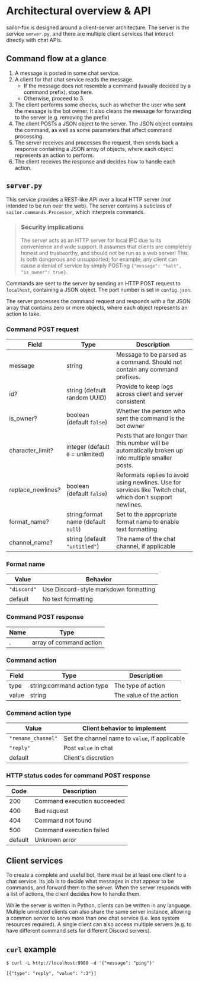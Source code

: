 # Architectural overview & API

sailor-fox is designed around a client-server architecture.
The server is the service `server.py`,
and there are multiple client services that interact directly with chat APIs.

## Command flow at a glance

1. A message is posted in some chat service.
2. A client for that chat service reads the message.
    * If the message does not resemble a command (usually decided by a command prefix), stop here.
    * Otherwise, proceed to 3.
3. The client performs some checks, such as whether the user who sent the message is the bot owner.
   It also cleans the message for forwarding to the server (e.g. removing the prefix)
4. The client POSTs a JSON object to the server.
   The JSON object contains the command,
   as well as some parameters that affect command processing.
5. The server receives and processes the request, then sends back a response containing
   a JSON array of objects, where each object represents an action to perform.
6. The client receives the response and decides how to handle each action.

## `server.py`

This service provides a REST-like API over a local HTTP server (_not_ intended to be run over the web).
The server contains a subclass of `sailor.commands.Processor`, which interprets commands.

> ### Security implications
> The server acts as an HTTP server for local IPC due to its convenience and wide support.
> It assumes that clients are completely honest and trustworthy,
> and should *not* be run as a web server!
> This is both dangerous and unsupported;
> for example, any client can cause a denial of service by simply POSTing
> `{"message": "halt", "is_owner": true}`.

Commands are sent to the server by sending an HTTP POST request to `localhost`, containing a JSON object.
The port number is set in `config.json`.

The server processes the command request and responds with a flat JSON array that contains zero or more objects, where
each object represents an action to take.

### Command POST request

| Field             | Type                                | Description
| ---               | ---                                 | ---
| message           | string                              | Message to be parsed as a command. Should not contain any command prefixes.
| id?               | string (default random UUID)        | Provide to keep logs across client and server consistent
| is_owner?         | boolean (default `false`)           | Whether the person who sent the command is the bot owner
| character_limit?  | integer (default `0` = unlimited)   | Posts that are longer than this number will be automatically broken up into multiple smaller posts.
| replace_newlines? | boolean (default `false`)           | Reformats replies to avoid using newlines. Use for services like Twitch chat, which don't support newlines.
| format_name?      | string:format name (default `null`) | Set to the appropriate format name to enable text formatting
| channel_name?     | string (default `"untitled"`)       | The name of the chat channel, if applicable

### Format name

| Value       | Behavior
| ---         | ---
| `"discord"` | Use Discord-style markdown formatting
| default     | No text formatting

### Command POST response

| Name | Type
| ---  | ---
| .    |  array of command action

### Command action

| Field | Type                       | Description
| ---   | ---                        | ---
| type  | string:command action type | The type of action
| value | string                     | The value of the action

### Command action type

| Value              | Client behavior to implement
| ---                | ---
| `"rename_channel"` | Set the channel name to `value`, if applicable
| `"reply"`          | Post `value` in chat
| default            | Client's discretion

### HTTP status codes for command POST response

| Code    | Description
| ---     | ---
| 200     | Command execution succeeded
| 400     | Bad request
| 404     | Command not found
| 500     | Command execution failed
| default | Unknown error

## Client services

To create a complete and useful bot, there must be at least one client to a chat service.
Its job is to decide what messages in chat appear to be commands, and forward them to the server.
When the server responds with a list of actions, the client decides how to handle them.

While the server is written in Python, clients can be written in any language.
Multiple unrelated clients can also share the same server instance, allowing a common server
to serve more than one chat service (i.e. less system resources required).
A single client can also access multiple servers (e.g. to have different command sets for
different Discord servers).

## `curl` example
```
$ curl -L http://localhost:9980 -d '{"message": "ping"}'

[{"type": "reply", "value": ":3"}]
```
